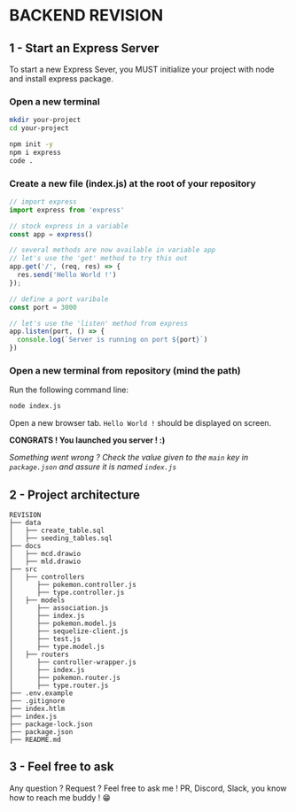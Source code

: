 # BACKEND REVISION

## 1 - Start an Express Server

To start a new Express Sever, you MUST initialize your project with node and install express package.

### Open a new terminal

```bash
mkdir your-project
cd your-project

npm init -y
npm i express
code .
```

### Create a new file (index.js) at the root of your repository

```js
// import express
import express from 'express'

// stock express in a variable
const app = express()

// several methods are now available in variable app
// let's use the 'get' method to try this out
app.get('/', (req, res) => {
  res.send('Hello World !')
});

// define a port varibale
const port = 3000

// let's use the 'listen' method from express
app.listen(port, () => {
  console.log(`Server is running on port ${port}`)
})
```

### Open a new terminal from repository (mind the path)

Run the following command line:

```bash
node index.js
```

Open a new browser tab. `Hello World !` should be displayed on screen.

**CONGRATS ! You launched you server ! :)**

*Something went wrong ? Check the value given to the `main` key in `package.json` and assure it is named `index.js`*

## 2 - Project architecture

```text
REVISION
├── data
│   ├── create_table.sql
│   ├── seeding_tables.sql
├── docs
│   ├── mcd.drawio
│   ├── mld.drawio
├── src
│   ├── controllers
│      ├── pokemon.controller.js
│      ├── type.controller.js
│   ├── models
│      ├── association.js
│      ├── index.js
│      ├── pokemon.model.js
│      ├── sequelize-client.js
│      ├── test.js
│      ├── type.model.js
│   ├── routers
│      ├── controller-wrapper.js
│      ├── index.js
│      ├── pokemon.router.js
│      ├── type.router.js
├── .env.example
├── .gitignore
├── index.htlm
├── index.js
├── package-lock.json
├── package.json
├── README.md
```

## 3 - Feel free to ask

Any question ? Request ? Feel free to ask me ! PR, Discord, Slack, you know how to reach me buddy ! 😁